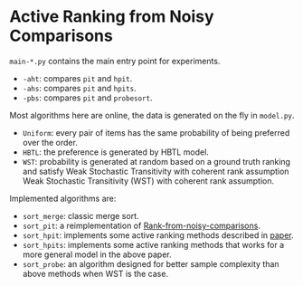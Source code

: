 Active Ranking from Noisy Comparisons    
===

`main-*.py` contains the main entry point for experiments.
* `-aht`: compares `pit` and `hpit`.
* `-ahs`: compares `pit` and `hpits`.
* `-pbs`: compares `pit` and `probesort`.

Most algorithms here are online, the data is generated on the fly in `model.py`. 
* `Uniform`: every pair of items has the same probability of being preferred over the order.
* `HBTL`: the preference is generated by HBTL model.
* `WST`: probability is generated at random based on a ground truth ranking and satisfy
         Weak Stochastic Transitivity with coherent rank assumption Weak Stochastic Transitivity (WST) 
         with coherent rank assumption.


Implemented algorithms are: 
* `sort_merge`: classic merge sort.
* `sort_pit`: a reimplementation of [Rank-from-noisy-comparisons](https://github.com/WenboRen/ranking-from-noisy-comparisons).
* `sort_hpit`: implements some active ranking methods described in [paper][1].
* `sort_hpits`: implements some active ranking methods that works for a more general model in the above paper.
* `sort_probe`: an algorithm designed for better sample complexity than above methods 
when WST is the case.

[1]: https://arxiv.org/abs/2110.04136 "Adaptive Sampling for Heterogeneous Rank Aggregation from Noisy Pairwise Comparisons"
